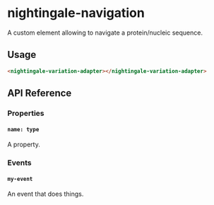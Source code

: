 # nightingale-navigation

A custom element allowing to navigate a protein/nucleic sequence.

## Usage

```html
<nightingale-variation-adapter></nightingale-variation-adapter>
```

## API Reference

### Properties

#### `name: type`

A property.

### Events

#### `my-event`

An event that does things.
